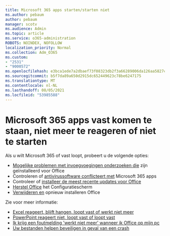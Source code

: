 ```yaml
---
title: Microsoft 365 apps starten/starten niet
ms.author: pebaum
author: pebaum
manager: scotv
ms.audience: Admin
ms.topic: article
ms.service: o365-administration
ROBOTS: NOINDEX, NOFOLLOW
localization_priority: Normal
ms.collection: Adm_O365
ms.custom:
- "2531"
- "9000572"
ms.openlocfilehash: e3bca1ede7a2dbaef73f08323db2f3a66289006da126aa5827cff6c78cf20128
ms.sourcegitcommit: b5f7da89a650d2915dc652449623c78be6247175
ms.translationtype: MT
ms.contentlocale: nl-NL
ms.lasthandoff: 08/05/2021
ms.locfileid: "53985588"
---
```

# <a name="microsoft-365-apps-crash-stop-responding-or-dont-launch"></a>Microsoft 365 apps vast komen te staan, niet meer te reageren of niet te starten

Als u wilt Microsoft 365 of vast loopt, probeert u de volgende opties:

- [Mogelijke problemen met invoegvoegingen onderzoeken die](https://support.office.com/article/powerpoint-isn-t-responding-hangs-or-freezes-652ede6e-e3d2-449a-a07f-8c800dfb948d#bkmk_addins) zijn geïnstalleerd voor Office
- Controleren of [antivirussoftware conflicteert met](https://support.office.com/article/powerpoint-isn-t-responding-hangs-or-freezes-652ede6e-e3d2-449a-a07f-8c800dfb948d?ocmsassetID#bkmk_conflict) Microsoft 365 apps
- Controleer of [installeer de meest recente updates voor Office](https://support.office.com/article/update-office-and-your-computer-with-microsoft-update-2ab296f3-7f03-43a2-8e50-46de917611c5)
- [Herstel Office](https://support.office.com/article/repair-an-office-application-7821d4b6-7c1d-4205-aa0e-a6b40c5bb88b) het Configuratiescherm
- [Verwijderen en](https://support.office.com/article/uninstall-office-from-a-pc-9dd49b83-264a-477a-8fcc-2fdf5dbf61d8) opnieuw installeren Office

Zie voor meer informatie:
- [Excel reageert, blijft hangen, loopt vast of werkt niet meer](https://support.office.com/article/excel-not-responding-hangs-freezes-or-stops-working-37e7d3c9-9e84-40bf-a805-4ca6853a1ff4)
- [PowerPoint reageert niet, loopt vast of loopt vast](https://support.office.com/article/powerpoint-isn-t-responding-hangs-or-freezes-652ede6e-e3d2-449a-a07f-8c800dfb948d)
- [Ik krijg een foutmelding 'werkt niet meer' wanneer ik Office op mijn pc](https://support.office.com/article/i-get-a-stopped-working-error-when-i-start-office-applications-on-my-pc-52bd7985-4e99-4a35-84c8-2d9b8301a2fa)
- [Uw bestanden helpen beveiligen in geval van een crash](https://support.office.com/article/help-protect-your-files-in-case-of-a-crash-551c29b1-6a4b-4415-a3ff-a80415b92f99)